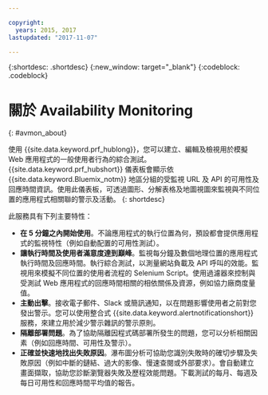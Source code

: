 ```yaml
---

copyright:
  years: 2015, 2017
lastupdated: "2017-11-07"

---
```


{:shortdesc: .shortdesc}
{:new_window: target="_blank"}
{:codeblock: .codeblock}

# 關於 Availability Monitoring
{: #avmon_about}

使用 {{site.data.keyword.prf_hublong}}，您可以建立、編輯及檢視用於模擬 Web 應用程式的一般使用者行為的綜合測試。{{site.data.keyword.prf_hubshort}} 儀表板會顯示依 {{site.data.keyword.Bluemix_notm}} 地區分組的受監視 URL 及 API 的可用性及回應時間資訊。使用此儀表板，可透過圖形、分解表格及地圖視圖來監視與不同位置的應用程式相關聯的警示及活動。
{: shortdesc}

此服務具有下列主要特性：

- **在 5 分鐘之內開始使用**。不論應用程式的執行位置為何，預設都會提供應用程式的監視特性（例如自動配置的可用性測試）。
- **讓執行時間及使用者滿意度達到巔峰**。監視每分鐘及數個地理位置的應用程式執行時間及回應時間。執行綜合測試，以測量網站負載及 API 呼叫的效能。監視用來模擬不同位置的使用者流程的 Selenium Script。使用過濾器來控制與受測試 Web 應用程式的回應時間相關的相依關係及資源，例如協力廠商度量值。
- **主動出擊**。接收電子郵件、Slack 或簡訊通知，以在問題影響使用者之前對您發出警示。您可以使用整合式 {{site.data.keyword.alertnotificationshort}} 服務，來建立用於減少警示雜訊的警示原則。
- **隔離部署問題**。為了協助隔離因程式碼部署所發生的問題，您可以分析相關因素（例如回應時間、可用性及警示）。
- **正確並快速地找出失敗原因**。瀑布圖分析可協助您識別失敗時的確切步驟及失敗原因（例如中斷的鏈結、過大的影像、慢速查閱或外部要求）。會自動建立畫面擷取，協助您診斷瀏覽器失敗及歷程效能問題。下載測試的每月、每週及每日可用性和回應時間平均值的報告。
